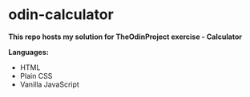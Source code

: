 # odin-calculator
**This repo hosts my solution for TheOdinProject exercise - Calculator**

**Languages:**
<ul>
  <li>HTML</li>
  <li>Plain CSS</li>
  <li>Vanilla JavaScript</li>
</ul>

